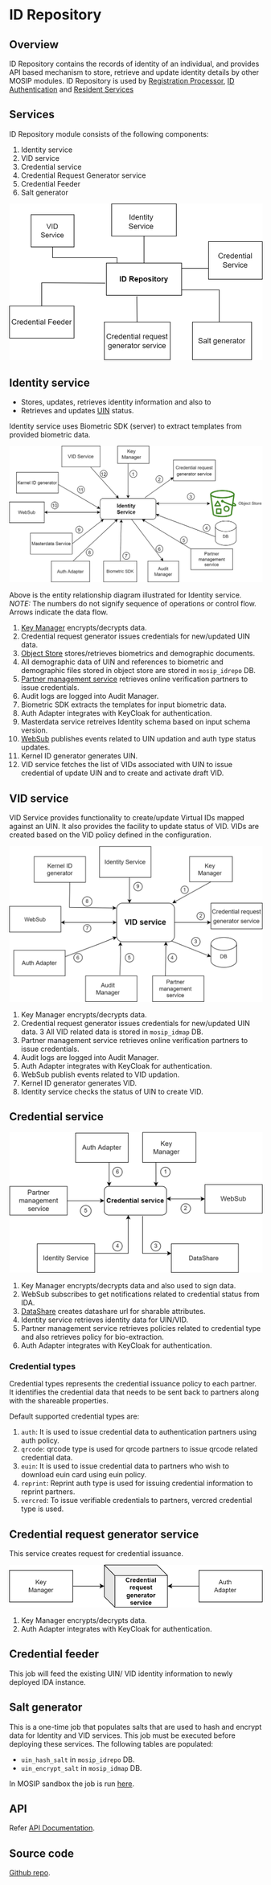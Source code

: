 # ID Repository

## Overview
ID Repository contains the records of identity of an individual, and provides API based mechanism to store, retrieve and update identity details by other MOSIP modules. ID Repository is used by [Registration Processor](registration-processor.md), [ID Authentication](id-authentication-services.md) and [Resident Services](resdient-services.md)

## Services
ID Repository module consists of the following components:
1. Identity service
1. VID service 
1. Credential service
1. Credential Request Generator service
1. Credential Feeder 
1. Salt generator 

![](_images/id-repository.png)


## Identity service
* Stores, updates, retrieves identity information and also to 
* Retrieves and updates [UIN](identifiers.md#uin) status.

Identity service uses Biometric SDK (server) to extract templates from provided biometric data.

![](_images/identity-service.png)


Above is the entity relationship diagram illustrated for Identity service.
*NOTE:* The numbers do not signify sequence of operations or control flow. Arrows indicate the data flow.

1. [Key Manager](keymanager.md) encrypts/decrypts data.
2. Credential request generator issues credentials for new/updated UIN data.
3. [Object Store](storage.md#object-store) stores/retrieves biometrics and demographic documents.
4. All demographic data of UIN and references to biometric and demographic files stored in object store are stored in `mosip_idrepo` DB.
5. [Partner management service](partner-management-services.md) retrieves online verification partners to issue credentials.
6. Audit logs are logged into Audit Manager.
7. Biometric SDK extracts the templates for input biometric data.
8. Auth Adapter integrates with KeyCloak for authentication.
9. Masterdata service retreives Identity schema based on input schema version.
10. [WebSub](websub.md) publishes events related to UIN updation and auth type status updates.
11. Kernel ID generator generates UIN.
12. VID service fetches the list of VIDs associated with UIN to issue credential of update UIN and to create and activate draft VID.

## VID service
VID Service provides functionality to create/update Virtual IDs mapped against an UIN. It also provides the facility to update status of VID. VIDs are created based on the VID policy defined in the configuration.

![](_images/VID-service.png)

1. Key Manager encrypts/decrypts data.
2. Credential request generator issues credentials for new/updated UIN data.
3  All VID related data is stored in `mosip_idmap` DB.
4. Partner management service retrieves online verification partners to issue credentials.
5. Audit logs are logged into Audit Manager.
6. Auth Adapter integrates with KeyCloak for authentication.
7. WebSub publish events related to VID updation.
8. Kernel ID generator generates VID.
9. Identity service checks the status of UIN to create VID.

## Credential service

![](_images/credential-service.png)

1. Key Manager encrypts/decrypts data and also used to sign data.
2. WebSub subscribes to get notifications related to credential status from IDA.
3. [DataShare](datashare.md) creates datashare url for sharable attributes.
4. Identity service retrieves identity data for UIN/VID.
5. Partner management service retrieves policies related to credential type and also retrieves policy for bio-extraction.
6. Auth Adapter integrates with KeyCloak for authentication.

### Credential types

Credential types represents the credential issuance policy to each partner. It identifies the credential data that needs to be sent back to partners along with the shareable properties.

Default supported credential types are:
1. `auth`: It is used to issue credential data to authentication partners using auth policy.
2. `qrcode`: qrcode type is used for qrcode partners to issue qrcode related credential data.
3. `euin`: It is used to issue credential data to partners who wish to download euin card using euin policy.
4. `reprint`: Reprint auth type is used for issuing credential information to reprint partners.
5. `vercred`: To issue verifiable credentials to partners, vercred credential type is used.

## Credential request generator service
This service creates request for credential issuance.

![](_images/credential-request-generator.png)

1. Key Manager encrypts/decrypts data.
2. Auth Adapter integrates with KeyCloak for authentication.

## Credential feeder
This job will feed the existing UIN/ VID identity information to newly deployed IDA instance.

## Salt generator 
This is a one-time job that populates salts that are used to hash and encrypt data for Identity and VID services. This job must be executed before deploying these services.  The following tables are populated:
* `uin_hash_salt` in `mosip_idrepo` DB.
* `uin_encrypt_salt` in `mosip_idmap` DB.

In MOSIP sandbox the job is run [here](https://github.com/mosip/mosip-infra/blob/release-1.2.0/deployment/v3/mosip/idrepo/install.sh).

## API
Refer [API Documentation](https://mosip.github.io/documentation/release-1.2.0/release-1.2.0.html).

## Source code 
[Github repo](https://github.com/mosip/id-repository/tree/release-1.2.0).

